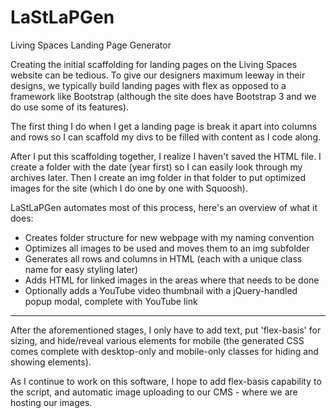 # LaStLaPGen
Living Spaces Landing Page Generator

Creating the initial scaffolding for landing pages on the Living Spaces website can be tedious. To give our designers maximum leeway in their designs, we typically build landing pages with flex as opposed to a framework like Bootstrap (although the site does have Bootstrap 3 and we do use some of its features).

The first thing I do when I get a landing page is break it apart into columns and rows so I can scaffold my divs to be filled with content as I code along.

After I put this scaffolding together, I realize I haven't saved the HTML file. I create a folder with the date (year first) so I can easily look through my archives later. Then I create an img folder in that folder to put optimized images for the site (which I do one by one with Squoosh).


LaStLaPGen automates most of this process, here's an overview of what it does:
- Creates folder structure for new webpage with my naming convention
- Optimizes all images to be used and moves them to an img subfolder
- Generates all rows and columns in HTML (each with a unique class name for easy styling later)
- Adds HTML for linked images in the areas where that needs to be done
- Optionally adds a YouTube video thumbnail with a jQuery-handled popup modal, complete with YouTube link

---

After the aforementioned stages, I only have to add text, put 'flex-basis' for sizing, and hide/reveal various elements for mobile (the generated CSS comes complete with desktop-only and mobile-only classes for hiding and showing elements).

As I continue to work on this software, I hope to add flex-basis capability to the script, and automatic image uploading to our CMS - where we are hosting our images.
